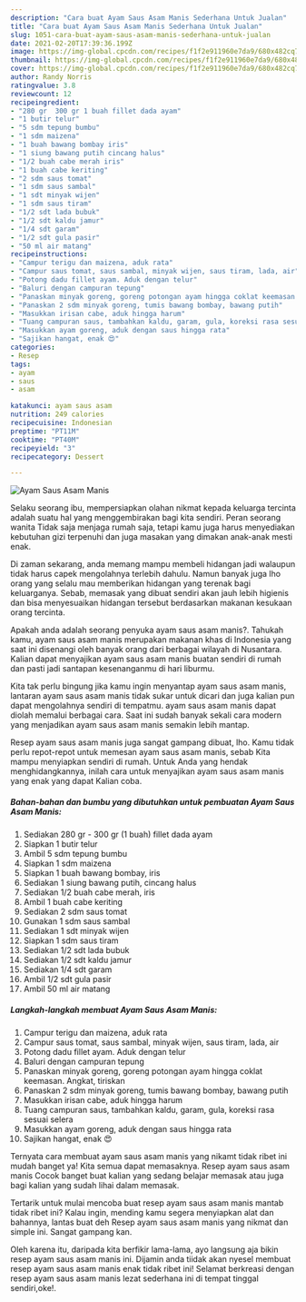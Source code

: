 ```yaml
---
description: "Cara buat Ayam Saus Asam Manis Sederhana Untuk Jualan"
title: "Cara buat Ayam Saus Asam Manis Sederhana Untuk Jualan"
slug: 1051-cara-buat-ayam-saus-asam-manis-sederhana-untuk-jualan
date: 2021-02-20T17:39:36.199Z
image: https://img-global.cpcdn.com/recipes/f1f2e911960e7da9/680x482cq70/ayam-saus-asam-manis-foto-resep-utama.jpg
thumbnail: https://img-global.cpcdn.com/recipes/f1f2e911960e7da9/680x482cq70/ayam-saus-asam-manis-foto-resep-utama.jpg
cover: https://img-global.cpcdn.com/recipes/f1f2e911960e7da9/680x482cq70/ayam-saus-asam-manis-foto-resep-utama.jpg
author: Randy Norris
ratingvalue: 3.8
reviewcount: 12
recipeingredient:
- "280 gr  300 gr 1 buah fillet dada ayam"
- "1 butir telur"
- "5 sdm tepung bumbu"
- "1 sdm maizena"
- "1 buah bawang bombay iris"
- "1 siung bawang putih cincang halus"
- "1/2 buah cabe merah iris"
- "1 buah cabe keriting"
- "2 sdm saus tomat"
- "1 sdm saus sambal"
- "1 sdt minyak wijen"
- "1 sdm saus tiram"
- "1/2 sdt lada bubuk"
- "1/2 sdt kaldu jamur"
- "1/4 sdt garam"
- "1/2 sdt gula pasir"
- "50 ml air matang"
recipeinstructions:
- "Campur terigu dan maizena, aduk rata"
- "Campur saus tomat, saus sambal, minyak wijen, saus tiram, lada, air"
- "Potong dadu fillet ayam. Aduk dengan telur"
- "Baluri dengan campuran tepung"
- "Panaskan minyak goreng, goreng potongan ayam hingga coklat keemasan. Angkat, tiriskan"
- "Panaskan 2 sdm minyak goreng, tumis bawang bombay, bawang putih"
- "Masukkan irisan cabe, aduk hingga harum"
- "Tuang campuran saus, tambahkan kaldu, garam, gula, koreksi rasa sesuai selera"
- "Masukkan ayam goreng, aduk dengan saus hingga rata"
- "Sajikan hangat, enak 😍"
categories:
- Resep
tags:
- ayam
- saus
- asam

katakunci: ayam saus asam 
nutrition: 249 calories
recipecuisine: Indonesian
preptime: "PT11M"
cooktime: "PT40M"
recipeyield: "3"
recipecategory: Dessert

---
```



![Ayam Saus Asam Manis](https://img-global.cpcdn.com/recipes/f1f2e911960e7da9/680x482cq70/ayam-saus-asam-manis-foto-resep-utama.jpg)

Selaku seorang ibu, mempersiapkan olahan nikmat kepada keluarga tercinta adalah suatu hal yang menggembirakan bagi kita sendiri. Peran seorang  wanita Tidak saja menjaga rumah saja, tetapi kamu juga harus menyediakan kebutuhan gizi terpenuhi dan juga masakan yang dimakan anak-anak mesti enak.

Di zaman  sekarang, anda memang mampu membeli hidangan jadi walaupun tidak harus capek mengolahnya terlebih dahulu. Namun banyak juga lho orang yang selalu mau memberikan hidangan yang terenak bagi keluarganya. Sebab, memasak yang dibuat sendiri akan jauh lebih higienis dan bisa menyesuaikan hidangan tersebut berdasarkan makanan kesukaan orang tercinta. 



Apakah anda adalah seorang penyuka ayam saus asam manis?. Tahukah kamu, ayam saus asam manis merupakan makanan khas di Indonesia yang saat ini disenangi oleh banyak orang dari berbagai wilayah di Nusantara. Kalian dapat menyajikan ayam saus asam manis buatan sendiri di rumah dan pasti jadi santapan kesenanganmu di hari liburmu.

Kita tak perlu bingung jika kamu ingin menyantap ayam saus asam manis, lantaran ayam saus asam manis tidak sukar untuk dicari dan juga kalian pun dapat mengolahnya sendiri di tempatmu. ayam saus asam manis dapat diolah memalui berbagai cara. Saat ini sudah banyak sekali cara modern yang menjadikan ayam saus asam manis semakin lebih mantap.

Resep ayam saus asam manis juga sangat gampang dibuat, lho. Kamu tidak perlu repot-repot untuk memesan ayam saus asam manis, sebab Kita mampu menyiapkan sendiri di rumah. Untuk Anda yang hendak menghidangkannya, inilah cara untuk menyajikan ayam saus asam manis yang enak yang dapat Kalian coba.

<!--inarticleads1-->

##### Bahan-bahan dan bumbu yang dibutuhkan untuk pembuatan Ayam Saus Asam Manis:

1. Sediakan 280 gr - 300 gr (1 buah) fillet dada ayam
1. Siapkan 1 butir telur
1. Ambil 5 sdm tepung bumbu
1. Siapkan 1 sdm maizena
1. Siapkan 1 buah bawang bombay, iris
1. Sediakan 1 siung bawang putih, cincang halus
1. Sediakan 1/2 buah cabe merah, iris
1. Ambil 1 buah cabe keriting
1. Sediakan 2 sdm saus tomat
1. Gunakan 1 sdm saus sambal
1. Sediakan 1 sdt minyak wijen
1. Siapkan 1 sdm saus tiram
1. Sediakan 1/2 sdt lada bubuk
1. Sediakan 1/2 sdt kaldu jamur
1. Sediakan 1/4 sdt garam
1. Ambil 1/2 sdt gula pasir
1. Ambil 50 ml air matang




<!--inarticleads2-->

##### Langkah-langkah membuat Ayam Saus Asam Manis:

1. Campur terigu dan maizena, aduk rata
1. Campur saus tomat, saus sambal, minyak wijen, saus tiram, lada, air
1. Potong dadu fillet ayam. Aduk dengan telur
1. Baluri dengan campuran tepung
1. Panaskan minyak goreng, goreng potongan ayam hingga coklat keemasan. Angkat, tiriskan
1. Panaskan 2 sdm minyak goreng, tumis bawang bombay, bawang putih
1. Masukkan irisan cabe, aduk hingga harum
1. Tuang campuran saus, tambahkan kaldu, garam, gula, koreksi rasa sesuai selera
1. Masukkan ayam goreng, aduk dengan saus hingga rata
1. Sajikan hangat, enak 😍




Ternyata cara membuat ayam saus asam manis yang nikamt tidak ribet ini mudah banget ya! Kita semua dapat memasaknya. Resep ayam saus asam manis Cocok banget buat kalian yang sedang belajar memasak atau juga bagi kalian yang sudah lihai dalam memasak.

Tertarik untuk mulai mencoba buat resep ayam saus asam manis mantab tidak ribet ini? Kalau ingin, mending kamu segera menyiapkan alat dan bahannya, lantas buat deh Resep ayam saus asam manis yang nikmat dan simple ini. Sangat gampang kan. 

Oleh karena itu, daripada kita berfikir lama-lama, ayo langsung aja bikin resep ayam saus asam manis ini. Dijamin anda tiidak akan nyesel membuat resep ayam saus asam manis enak tidak ribet ini! Selamat berkreasi dengan resep ayam saus asam manis lezat sederhana ini di tempat tinggal sendiri,oke!.


